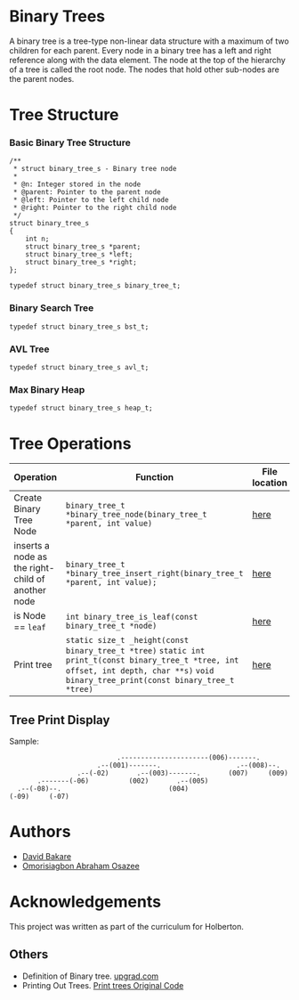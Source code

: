 # Binary Trees

A binary tree is a tree-type non-linear data structure with a maximum of two children for each parent. Every node in a binary tree has a left and right reference along with the data element. The node at the top of the hierarchy of a tree is called the root node. The nodes that hold other sub-nodes are the parent nodes.

# Tree Structure
### Basic Binary Tree Structure
```
/**
 * struct binary_tree_s - Binary tree node
 *
 * @n: Integer stored in the node
 * @parent: Pointer to the parent node
 * @left: Pointer to the left child node
 * @right: Pointer to the right child node
 */
struct binary_tree_s
{
    int n;
    struct binary_tree_s *parent;
    struct binary_tree_s *left;
    struct binary_tree_s *right;
};

typedef struct binary_tree_s binary_tree_t;
```

### Binary Search Tree
```
typedef struct binary_tree_s bst_t;
```
### AVL Tree
```
typedef struct binary_tree_s avl_t;
```
### Max Binary Heap
```
typedef struct binary_tree_s heap_t;
```
# Tree Operations
|Operation|Function|File location|
|----------|--------|---------|
|Create Binary Tree Node |`binary_tree_t *binary_tree_node(binary_tree_t *parent, int value)`|[here](./0-binary_tree_node.c)|
| inserts a node as the right-child of another node|`binary_tree_t *binary_tree_insert_right(binary_tree_t *parent, int value);`|[here](./2.binary_tree_insert_right.c)|
|is Node == `leaf`| `int binary_tree_is_leaf(const binary_tree_t *node)`| [here](./4-binary_tree_is_leaf.c)|
|Print tree| `static size_t _height(const binary_tree_t *tree)`  `static int print_t(const binary_tree_t *tree, int offset, int depth, char **s)`  `void binary_tree_print(const binary_tree_t *tree)`|[here](./binary_tree_print.c)|

## Tree Print Display

Sample:
```
                           .----------------------(006)-------.
                      .--(001)-------.                   .--(008)--.
                 .--(-02)       .--(003)-------.       (007)     (009)
       .-------(-06)          (002)       .--(005)
  .--(-08)--.                           (004)
(-09)     (-07)
```
# Authors
- [David Bakare](https://github.com/3akare)
- [Omorisiagbon Abraham Osazee](https://github.com/Abrahamosaz)

# Acknowledgements
This project was written as part of the curriculum for Holberton.

## Others
- Definition of Binary tree. [upgrad.com](https://www.upgrad.com/blog/5-types-of-binary-tree/#:~:text=A%20binary%20tree%20is%20a,nodes%20are%20the%20parent%20nodes.)
- Printing Out Trees. [Print trees Original Code](https://stackoverflow.com/a/13755911/5184480)

